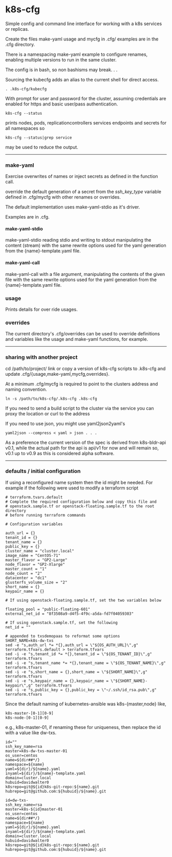 # k8s-cfg

Simple config and command line interface for working with a k8s
services or replicas.

Create the files make-yaml usage and mycfg in .cfg/ examples are in
the .cfg directory. 

There is a namespacing make-yaml example to configure renames,
enabling multiple versions to run in the same cluster.

The config is in bash, so non bashisms may break. . .

Sourcing the kubecfg adds an alias to the current shell for direct
access.

    . .k8s-cfg/kubecfg

With prompt for user and password for the cluster, assuming
credentials are enabled for https and basic user/pass authentication.

    k8s-cfg --status

prints nodes, pods, replicationcontrollers services endpoints and secrets for all namespaces so

    k8s-cfg --status|grep service

may be used to reduce the output.

----

### make-yaml

Exercise overwrites of names or inject secrets as defined in the
function call.

override the default generation of a secret from the *ssh_key_type*
variable defined in .cfg/mycfg with other renames or overrides.

The default implementation uses make-yaml-stdio as it's driver.

Examples are in .cfg.

#### make-yaml-stdio

make-yaml-stdio reading stdio and writing to stdout manipulating the
content (stream) with the same rewrite options used for the yaml
generation from the {name}-template.yaml file.

#### make-yaml-call

make-yaml-call with a file argument, manipulating the contents of the
given file with the same rewrite options used for the yaml generation
from the {name}-template.yaml file.

### usage

Prints details for over ride usages.


### overrides

The current directory's .cfg/overrides can be used to override
definitions and variables like the usage and make-yaml functions, for
example.

---
### sharing with another project

cd /path/to/project/ link or copy a version of k8s-cfg scripts to
.k8s-cfg and update .cfg/{usage,make-yaml,mycfg,overrides}.

At a minimum .cfg/mycfg is required to point to the clusters address
and naming convention. 

    ln -s /path/to/k8s-cfg/.k8s-cfg .k8s-cfg

If you need to send a build script to the cluster via the service you
can proxy the location or curl to the address


If you need to use json, you might use yaml2json2yaml's

    yaml2json --compress < yaml > json . . .

As a preference the current version of the spec is derived from
k8s-bldr-api v0.1, while the actual path for the api is api/v1 for now
and will remain so, v0.1 up to v0.9 as this is considered alpha
software.

----
### defaults / initial configuration

If using a reconfigured name system then the id might be needed.
For example if the following were used to modify a terraform script

```
# terraform.tvars.default
# Complete the required configuration below and copy this file and
# openstack.sample.tf or openstack-floating.sample.tf to the root directory
# before running terraform commands

# Configuration variables

auth_url = {}
tenant_id = {}
tenant_name = {}
public_key = {}
cluster_name = "cluster.local"
image_name = "CentOS-71"
master_flavor = "GP2-Large"
node_flavor = "GP2-Xlarge"
master_count = "1"
node_count = "2"
datacenter = "dc1"
glusterfs_volume_size = "2"
short_name = {}
keypair_name = {}

# If using openstack-floating.sample.tf, set the two variables below

floating_pool = "public-floating-601"
external_net_id = "8f3508a9-d4f5-4f9c-a5da-fd7f04059303"

# If using openstack.sample.tf, set the following
net_id = ""
```

```
# appended to txsdemopaas to reformat some options
SHORT_NAME=k8s-dw-txs
sed -e "s,auth_url *= *{},auth_url = \"${OS_AUTH_URL}\",g" terraform.tfvars.default > terraform.tfvars
sed -i -e "s,tenant_id *= *{},tenant_id = \"${OS_TENANT_ID}\",g" terraform.tfvars
sed -i -e "s,tenant_name *= *{},tenant_name = \"${OS_TENANT_NAME}\",g" terraform.tfvars
sed -i -e "s,short_name = {},short_name = \"${SHORT_NAME}\",g" terraform.tfvars
sed -i -e "s,keypair_name = {},keypair_name = \"${SHORT_NAME}-keypair\",g" terraform.tfvars
sed -i -e "s,public_key = {},public_key = \"~/.ssh/id_rsa.pub\",g" terraform.tfvars
```

Since the default naming of kubernetes-ansible was k8s-{master,node} like,

    k8s-master-[0-1][0-9]
    k8s-node-[0-1][0-9]

e.g., k8s-master-01, if renaming these for uniqueness, then replace
the id with a value like dw-txs.

```
id=""
ssh_key_name=rsa
master=k8s-dw-txs-master-01
os_user=centos
name=${dir##*/}
namespace=${name}
yaml=${dir}/${name}.yaml
inyaml=${dir}/${name}-template.yaml
domain=cluster.local
hubuid=davidwalter0
k8srepo=git@${id}k8s-git-repo:${name}.git
hubrepo=git@github.com:${hubuid}/${name}.git
```


```
id=dw-txs-
ssh_key_name=rsa
master=k8s-${id}master-01
os_user=centos
name=${dir##*/}
namespace=${name}
yaml=${dir}/${name}.yaml
inyaml=${dir}/${name}-template.yaml
domain=cluster.local
hubuid=davidwalter0
k8srepo=git@${id}k8s-git-repo:${name}.git
hubrepo=git@github.com:${hubuid}/${name}.git
```

